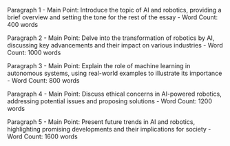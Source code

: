  Paragraph 1 - Main Point: Introduce the topic of AI and robotics, providing a brief overview and setting the tone for the rest of the essay - Word Count: 400 words

   Paragraph 2 - Main Point: Delve into the transformation of robotics by AI, discussing key advancements and their impact on various industries - Word Count: 1000 words

   Paragraph 3 - Main Point: Explain the role of machine learning in autonomous systems, using real-world examples to illustrate its importance - Word Count: 800 words

   Paragraph 4 - Main Point: Discuss ethical concerns in AI-powered robotics, addressing potential issues and proposing solutions - Word Count: 1200 words

   Paragraph 5 - Main Point: Present future trends in AI and robotics, highlighting promising developments and their implications for society - Word Count: 1600 words